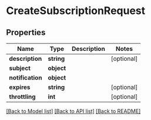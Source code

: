# CreateSubscriptionRequest

## Properties
Name | Type | Description | Notes
------------ | ------------- | ------------- | -------------
**description** | **string** |  | [optional] 
**subject** | **object** |  | 
**notification** | **object** |  | 
**expires** | **string** |  | [optional] 
**throttling** | **int** |  | [optional] 

[[Back to Model list]](../README.md#documentation-for-models) [[Back to API list]](../README.md#documentation-for-api-endpoints) [[Back to README]](../README.md)


